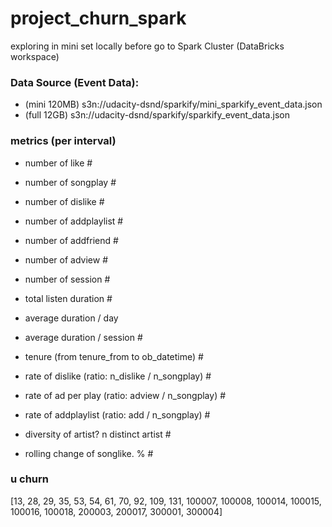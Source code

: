 # project_churn_spark
exploring in mini set locally before go to Spark Cluster (DataBricks workspace)

### Data Source (Event Data):
- (mini 120MB) s3n://udacity-dsnd/sparkify/mini_sparkify_event_data.json
- (full 12GB) s3n://udacity-dsnd/sparkify/sparkify_event_data.json


### metrics (per interval)
- number of like #
- number of songplay # 
- number of dislike #
- number of addplaylist #
- number of addfriend # 
- number of adview #
- number of session #
- total listen duration #
- average duration / day
- average duration / session #
- tenure (from tenure_from to ob_datetime) #

- rate of dislike (ratio: n_dislike / n_songplay) #
- rate of ad per play (ratio: adview / n_songplay) #
- rate of addplaylist (ratio: add / n_songplay) #
- diversity of artist? n distinct artist # 
- rolling change of songlike. % #


### u churn

[13,
 28,
 29,
 35,
 53,
 54,
 61,
 70,
 92,
 109,
 131,
 100007,
 100008,
 100014,
 100015,
 100016,
 100018,
 200003,
 200017,
 300001,
 300004]

